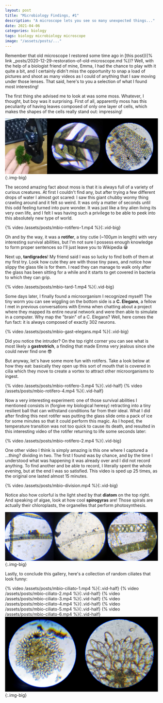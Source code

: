 ```yaml
---
layout: post
title: "Microbiology Findings, #1"
description: "A microscope lets you see so many unexpected things..."
date: 2021-04-06
categories: biology
tags: biology microbiology microscope
image: "/assets/posts/..."
---
```


Remember that old microscope I restored some time ago in [this post]({% link _posts/2020-12-29-restoration-of-old-microscope.md %})? Well, with the help of a biologist friend of mine, Emma, I had the chance to play with it quite a bit, and I certainly didn't miss the opportunity to snap a load of pictures and shoot as many videos as I could of anything that I saw moving under those lenses. That said, here's to you a selection of what I found most interesting!

The first thing she advised me to look at was some moss. Whatever, I thought, but boy was it surprising. First of all, apparently moss has this peculiarity of having leaves composed of only one layer of cells, which makes the shapes of the cells really stand out: impressing!

![A piece of moss and its cells at 100x](/assets/posts/mbio-muschio-1.jpg){:.img-big}

The second amazing fact about moss is that it is always full of a variety of curious creatures.
At first I couldn't find any, but after trying a few different drops of water I almost got scared: I saw this giant chubby wormy thing crawling around and it felt so weird. It was only a matter of seconds until this odd feeling turned into pure wonder. It was just like a tiny alien living its very own life, and I felt I was having such a privilege to be able to peek into this absolutely new type of world.

{% video /assets/posts/mbio-rotifero-1.mp4 %}{:.vid-big}

Oh and by the way, it was a **rotifer**, a tiny cutie (~100μm in length) with very interesting survival abilities, but I'm not sure I possess enough knowledge to form proper sentences so I'll just leave you to Wikipedia :grin:

Next up, **tardigrades**! My friend said I was so lucky to find both of them at my first try. Look how cute they are with those tiny paws, and notice how slippy the glass tile is for them. I read they can manage to walk only after the glass has been sitting for a while and it starts to get covered in bacteria to which they can grip.

{% video /assets/posts/mbio-tard-1.mp4 %}{:.vid-big}

Some days later, I finally found a microorganism I recognized myself! The tiny worm you can see wiggling on the bottom side is a **C. Elegans**, a fellow I met in previous conversations with Emma when chatting about a project where they mapped its entire neural network and were then able to simulate in a computer. Why map the "brain" of a C. Elegans? Well, here comes the fun fact: it is always composed of exactly 302 neurons.

{% video /assets/posts/mbio-gast-elegans.mp4 %}{:.vid-big}

Did you notice the intruder? On the top right corner you can see what is most likely a **gastrotrich**, a finding that made Emma very jealous since she could never find one :sunglasses:

But anyway, let's have some more fun with rotifers. Take a look below at how they eat: basically they open up this sort of mouth that is covered in cilia which they move to create a vortex to  attract other microorganisms to ingest.

{% video /assets/posts/mbio-rotifero-3.mp4 %}{:.vid-half}
{% video /assets/posts/mbio-rotifero-4.mp4 %}{:.vid-half}

Now a very interesting experiment: one of those survival abilities I mentioned consists in (forgive my biological heresy) retracting into a tiny resilient ball that can withstand conditions far from their ideal. What I did after finding this next rotifer was putting the glass slide onto a pack of ice for some minutes so that it could perform this magic. As I hoped, the temperature transition was not too quick to cause its death, and resulted in this interesting video of the rotifer returning to life some seconds later:

{% video /assets/posts/mbio-rotifero-2.mp4 %}{:.vid-big}

One other video I think is simply amazing is this one where I captured a ...thing? dividing in two. The first I found was by chance, and by the time I understood what was happening it was already over and I did not record anything. To find another and be able to record, I literally spent the whole evening, but at the end I was so satisfied. This video is sped up 25 times, as the original one lasted almost 15 minutes.

{% video /assets/posts/mbio-division.mp4 %}{:.vid-big}

Notice also how colorful is the light shed by that **diatom** on the top right. And speaking of algae, look at how cool **spirogyras** are! Those spirals are actually their chloroplasts, the organelles that perform photosynthesis.

![Spirogyra algae](/assets/posts/mbio-spirogyra.jpg){:.img-big}

Lastly, to conclude this gallery, here's a collection of random ciliates that look funny:

{% video /assets/posts/mbio-ciliato-1.mp4 %}{:.vid-half}
{% video /assets/posts/mbio-ciliato-2.mp4 %}{:.vid-half}
{% video /assets/posts/mbio-ciliato-3.mp4 %}{:.vid-half}
{% video /assets/posts/mbio-ciliato-4.mp4 %}{:.vid-half}
{% video /assets/posts/mbio-ciliato-5.mp4 %}{:.vid-half}
{% video /assets/posts/mbio-ciliato-6.mp4 %}{:.vid-half}
![Spirogyra algae](/assets/posts/mbio-peritrichi.jpg){:.img-big}
